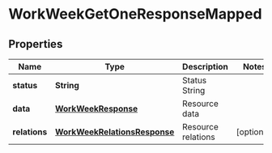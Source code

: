 

# WorkWeekGetOneResponseMapped


## Properties

| Name | Type | Description | Notes |
|------------ | ------------- | ------------- | -------------|
|**status** | **String** | Status String |  |
|**data** | [**WorkWeekResponse**](WorkWeekResponse.md) | Resource data |  |
|**relations** | [**WorkWeekRelationsResponse**](WorkWeekRelationsResponse.md) | Resource relations |  [optional] |



